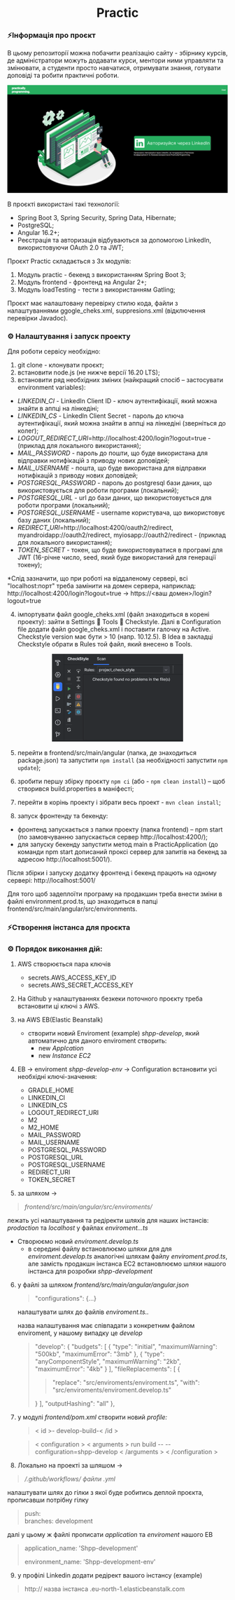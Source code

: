 <h1 align="center">Practic</h1>

### ⚡Інформація про проєкт

В цьому репозиторії можна побачити реалізацію сайту - збірнику курсів,
де адміністратори можуть додавати курси, ментори ними управляти та змінювати,
а студенти просто навчатися, отримувати знання, готувати доповіді
та робити практичні роботи.

![Here must be a picture of enter page](enter_page.png)

В проєкті використані такі технології:
-	Spring Boot 3, Spring Security, Spring Data, Hibernate;
-	PostgreSQL;
-	Angular 16.2+;
-	Реєстрація та авторизація відбуваються за допомогою LinkedIn, використовуючи OAuth 2.0 та JWT;

Проєкт Practic складається з 3х модулів:
1.	Модуль practic - бекенд з використанням Spring Boot 3;
2.	Модуль frontend - фронтенд на Angular 2+;
3.	Модуль loadTesting - тести з використанням Gatling;
      
Проєкт має налаштовану перевірку стилю кода, файли з налаштуваннями ggogle_cheks.xml, suppresions.xml (відключення перевірки Javadoc).

### ⚙ Налаштування і запуск проекту️

Для роботи сервісу необхідно:
1.	git clone - клонувати проєкт;
2.	встановити node.js (не нижче версії 16.20 LTS);
3.  встановити ряд необхідних зміних (найкращий спосіб – застосувати environment variables):
- _LINKEDIN_CI_ - LinkedIn Client ID - ключ аутентифікації, який можна знайти в аппці на лінкедіні;
- _LINKEDIN_CS_ - LinkedIn Client Secret - пароль до ключа аутентифікації, який можна знайти в аппці на лінкедіні (зверніться до колег);
- _LOGOUT_REDIRECT_URI_=http://localhost:4200/login?logout=true - (приклад для локального використання);
- _MAIL_PASSWORD_ - пароль до пошти, що буде використана для відправки нотифікацій з приводу нових доповідей;
- _MAIL_USERNAME_ - пошта, що буде використана для відправки нотифікацій з приводу нових доповідей;
- _POSTGRESQL_PASSWORD_ - пароль до postgresql бази даних, що використовується для роботи програми (локальний);
- _POSTGRESQL_URL_ - url до бази даних, що використовується для роботи програми (локальний);
- _POSTGRESQL_USERNAME_ - username користувача, що використовує базу даних (локальний);
- _REDIRECT_URI_=http://localhost:4200/oauth2/redirect,   myandroidapp://oauth2/redirect, myiosapp://oauth2/redirect - (приклад для локального використання);
- _TOKEN_SECRET_ - токен, що буде використовуватися в програмі для JWT (16-річне число, seed, який буде використаний для генерації токену);

*Слід зазначити, що при роботі на віддаленому сервері, всі "localhost:порт" треба замінити на домен сервера, наприклад: http://localhost:4200/login?logout=true -> https://<ваш домен>/login?logout=true

4.	імпортувати файл google_cheks.xml (файл знаходиться в корені проекту): зайти в Settings  Tools  Checkstyle. Далі в Configuration file додати файл google_cheks.xml і поставити галочку на Active. Checkstyle version має бути > 10 (напр. 10.12.5).
      В Idea в закладці  Checkstyle обрати в Rules той файл, який внесено в Tools.
<p align="center">
<img src="google_checks_example.png" alt="Checkstyle" width="300" height="200" />
</p>

5.	перейти в frontend/src/main/angular (папка, де знаходиться package.json) та запустити ```npm install``` (за необхідності запустити ```npm update```);

6.	зробити першу збірку проєкту ```npm ci``` (або - ```npm clean install```) – щоб створився build.properties в маніфесті;

7.	перейти в корінь проекту і зібрати весь проект - ```mvn clean install```;

8.	запуск фронтенду та бекенду:
-	фронтенд запускається з папки проекту (папка frontend) –  npm start (по замовчуванню запускається сервер http://localhost:4200/);
-	для запуску бекенду запустити метод main в PracticApplication (до команди npm start дописаний проксі сервер для запитів на бекенд за адресою http://localhost:5001/).
     
Після збірки і запуску додатку фронтенд і бекенд працють на одному сервері: http://localhost:5001/

Для того щоб задеплоїти програму на продакшин треба внести зміни в файлі environment.prod.ts, що знаходиться в папці frontend/src/main/angular/src/environments.

### ⚡Створення інстанса для проєкта
### ⚙ Порядок виконання дій:
1. AWS створюється пара ключів
   - secrets.AWS_ACCESS_KEY_ID
   - secrets.AWS_SECRET_ACCESS_KEY
2. На Github у налаштуваннях безкеки поточного проєкту треба встановити ці ключі з AWS.

3. на AWS EB(Elastic Beanstalk) 
   - створити новий Enviroment (example) _*shpp-develop*_, який автоматично для даного enviroment створить:
     -  new _*Applcation*_
     -  new _*Instance EC2*_ 
   
4. EB -> enviroment _*shpp-develop-env*_ -> Configuration встановити усі необхідні ключі-значення:
   -  GRADLE_HOME
   - LINKEDIN_CI 
   - LINKEDIN_CS 
   - LOGOUT_REDIRECT_URI 
   - M2 
   - M2_HOME 
   - MAIL_PASSWORD 
   - MAIL_USERNAME 
   - POSTGRESQL_PASSWORD 
   - POSTGRESQL_URL 
   - POSTGRESQL_USERNAME 
   - REDIRECT_URI 
   - TOKEN_SECRET
5. за шляхом -> 
>   _*frontend/src/main/angular/src/enviroments/*_

лежать усі налаштування та редіректи шляхів для наших інстансів: _*prodaction*_ та _*localhost*_ у файлах _*enviroment...ts*_
  - Створюємо новий _*enviroment.develop.ts*_
    - в середині файлу встановлюємо шляхи для для _*enviroment.develop.ts*_ аналогічні шляхам файлу _*enviroment.prod.ts*_, але замість продакшн інстанса EC2 встановлюємо шляхи нашого інстанса для розробки _*shpp-development*_
6. у файлі за шляхом _*frontend/src/main/angular/angular.json*_   
      >"configurations": {...}
   > 
   налаштувати шлях до файлів _*enviroment.ts..*_

   назва налаштування має співпадати з конкретним файлом enviroment, у нашому випадку це _*develop*_
      
   > "develop": {
   "budgets": [
   {
   "type": "initial",
   "maximumWarning": "500kb",
   "maximumError": "3mb"
   },
   {
   "type": "anyComponentStyle",
   "maximumWarning": "2kb",
   "maximumError": "4kb"
   }
   ],
   "fileReplacements": [
   {
   >>"replace": "src/enviroments/enviroment.ts",
   >>"with": "src/enviroments/enviroment.develop.ts"
   > 
   > }
    ],
   "outputHashing": "all" },

7. у модулі _*frontend/pom.xml*_ створити новий _*profile:*_
   
   > < id >- develop-build-< /id >
    
      > < configuration >
   < arguments > run build -- --configuration=shpp-develop < /arguments > < /configuration >
      

8. Локально на проекті за шляшом ->
>_*/.github/workflows/ файли .yml*_ 
> 
налаштувати шлях до гілки з якої буде робитись деплой проєкта, прописавши потрібну гілку

> push:     
>     branches: development

далі у цьому ж файлі прописати _*application*_ та _*enviroment*_ нашого EB
> application_name: 'Shpp-development'
> 
> environment_name: 'Shpp-development-env'

9. у профілі Linkedin додати редірект вашого інстансу (example) 
> http:// назва інстанса .eu-north-1.elasticbeanstalk.com
